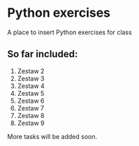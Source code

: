 # Python exercises
A place to insert Python exercises for class

## So far included:
1. Zestaw 2
2. Zestaw 3
3. Zestaw 4
4. Zestaw 5
5. Zestaw 6
6. Zestaw 7
7. Zestaw 8
8. Zestaw 9

More tasks will be added soon.
